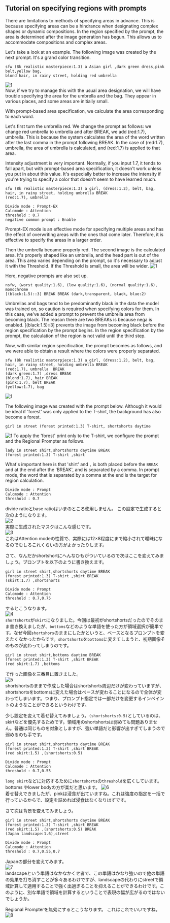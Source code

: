 ## Tutorial on specifying regions with prompts

There are limitations to methods of specifying areas in advance. This is because specifying areas can be a hindrance when designating complex shapes or dynamic compositions. In the region specified by the prompt, the area is determined after the image generation has begun. This allows us to accommodate compositions and complex areas.

Let's take a look at an example.
The following image was created by the next prompt. It's a grand color transition.
```
sfw (8k realistic masterpiece:1.3) a Asian girl ,dark green dress,pink belt,yellow bag,
blond hair, in rainy street, holding red umbrella
```
![1](https://github.com/hako-mikan/sd-webui-regional-prompter/blob/imgs/ptutorial9.png)  
Now, if we try to manage this with the usual area designation, we will have trouble specifying the area for the umbrella and the bag. They appear in various places, and some areas are initially small.

With prompt-based area specification, we calculate the area corresponding to each word.

Let's first turn the umbrella red. We change the prompt as follows: we change red umbrella to umbrella and after BREAK, we add (red:1.7), umbrella. This is because the system calculates the area of the word written after the last comma in the prompt following BREAK. In the case of (red:1.7), umbrella, the area of umbrella is calculated, and (red:1.7) is applied to that area.

Intensity adjustment is very important. Normally, if you input 1.7, it tends to fall apart, but with prompt-based area specification, it doesn't work unless you put in about this value. It's especially better to increase the intensity if you're trying to specify a color that doesn't seem to have learned much.
```
sfw (8k realistic masterpiece:1.3) a girl, (dress:1.2), belt, bag, hair, in rainy street, holding umbrella BREAK
(red:1.7), umbrella  
```

```
Divide mode : Prompt-EX
Calcmode : Attention
threshold : 0.7
negative common prompt : Enable
```
Prompt-EX mode is an effective mode for specifying multiple areas and has the effect of overwriting areas with the ones that come later. Therefore, it is effective to specify the areas in a larger order.

Then the umbrella became properly red. The second image is the calculated area. It's properly shaped like an umbrella, and the head part is out of the area. This area varies depending on the prompt, so it's necessary to adjust it with the Threshold. If the Threshold is small, the area will be wider.
![1](https://github.com/hako-mikan/sd-webui-regional-prompter/blob/imgs/ptutorial11.png)

Here, negative prompts are also set up.
```
nsfw, (worst quality:1.6), (low quality:1.6), (normal quality:1.6), monochrome 
[(black:1.5)::3] BREAK BREAK (dark,transparent, black, blue:2)  
```
Umbrellas and bags tend to be predominantly black in the data the model was trained on, so caution is required when specifying colors for them. In this case, we've added a prompt to prevent the umbrella area from becoming black. The reason there are two BREAKs is because nega is enabled. [(black:1.5)::3] prevents the image from becoming black before the region specification by the prompt begins. In the region specification by the prompt, the calculation of the region is not valid until the third step.

Now, with similar region specification, the prompt becomes as follows, and we were able to obtain a result where the colors were properly separated.

```
sfw (8k realistic masterpiece:1.3) a girl, (dress:1.2), belt, bag, hair, in rainy street, holding umbrella BREAK
(red:1.7), umbrella  BREAK
(dark green:1.7) ,dress BREAK
(blond:1.7), hair BREAK
(pink:1.7), belt BREAK
(yellow:1.7), bag
```

![1](https://github.com/hako-mikan/sd-webui-regional-prompter/blob/imgs/ptutorial10.png)



The following image was created with the prompt below. Although it would be ideal if 'forest' was only applied to the T-shirt, the background has also become a forest.
```
girl in street (forest printed:1.3) T-shirt, shortshorts daytime
```
![1](https://github.com/hako-mikan/sd-webui-regional-prompter/blob/imgs/ptutorial1.png)
To apply the 'forest' print only to the T-shirt, we configure the prompt and the Regional Prompter as follows.
```
lady in street shirt,shortshorts daytime BREAK
(forest printed:1.3) T-shirt ,shirt
```
What's important here is that 'shirt' and `,` is both placed before the `BREAK` and at the end after the 'BREAK', and is separated by a comma. In prompt mode, the word that is separated by a comma at the end is the target for region calculation.
```
Divide mode : Prompt
Calcmode : Attention
threshold : 0.7
```
divide ratioとbase ratioはいまのところ使用しません。
この設定で生成すると次のようになります。  
![2](https://github.com/hako-mikan/sd-webui-regional-prompter/blob/imgs/ptutorial2.png)  
実際に生成されたマスクはこんな感じです。    
![3](https://github.com/hako-mikan/sd-webui-regional-prompter/blob/imgs/ptutorial3.png)    
これはAttention modeの性質で、実際には12×8程度にまで縮小されて曖昧になるのでむしろこれくらいの方がよかったりします。

さて、なんだかshortshortにへんなひもがついているので次はここを変えてみましょう。プロンプトを以下のように書き換えます。
```
girl in street shirt,shortshorts daytime BREAK
(forest printed:1.3) T-shirt ,shirt BREAK
(skirt:1.7) ,shortshorts
```
```
Divide mode : Prompt
Calcmode : Attention
threshold : 0.7,0.75
```
するとこうなります。  
![4](https://github.com/hako-mikan/sd-webui-regional-prompter/blob/imgs/ptutorial4.png)    
`shortshorts`が`skirt`になりました。今回は最初がshortshortsだったのでそのまま書き換えましたが、`bottoms`などのような単語を使った方が領域選択が簡単です。なぜ今回`shortshors`のままにしたかというと、ベースとなるプロンプトを変えたくなかったからです。`shortshorts`を`bottoms`に変えてしまうと、初期画像そのものが変わってしまうのです。

```
girl in street shirt,bottoms daytime BREAK
(forest printed:1.3) T-shirt ,shirt BREAK
(red skirt:1.7) ,bottoms
```
で作った画像を三番目に置きました。  
![5](https://github.com/hako-mikan/sd-webui-regional-prompter/blob/imgs/ptutorial5.png)   
shortshortsのままで作成した場合はshortshorts周辺だけが変わっていますが、shortshortsをbottomsに変えた場合はベースが変わることになるので全体が変わってしまいます。つまり、プロンプト指定では一部だけを変更するインペイントのようなことができるというわけです。

少し設定を変えて着せ替えてみましょう。`(shortshorts:0.5)`としているのは、skirtなどを優先するためです。領域用のshortshortsは弱めても問題ありません。普通は同じものを対象としますが、強い単語だと影響が出すぎてしまうので弱めるのも手です。

```
girl in street shirt,shortshorts daytime BREAK
(forest printed:1.3) T-shirt ,shirt BREAK
(red skirt:1.5) ,(shortshorts:0.5)
```
```
Divide mode : Prompt
Calcmode : Attention
threshold : 0.7,0.55
```
`long skirt`などに対応するために`shortshorts`の`threshold`を広くしています。bottoms やlower bodyの方が楽だと思います。
![6](https://github.com/hako-mikan/sd-webui-regional-prompter/blob/imgs/ptutorial6.png)  
着せ替えできましたが、pinkは浸食が出ていますね。これは強度の指定を一括で行っているからで、設定を詰めれば浸食はなくなりはずです。

さて次は背景を変えてみましょう。

```
girl in street shirt,shortshorts daytime BREAK
(forest printed:1.3) T-shirt ,shirt BREAK
(red skirt:1.5) ,(shortshorts:0.5) BREAK
(Japan landscape:1.6),street
```
```
Divide mode : Prompt
Calcmode : Attention
threshold : 0.7,0.55,0.7
```
Japanの部分を変えてみます。  
![7](https://github.com/hako-mikan/sd-webui-regional-prompter/blob/imgs/ptutorial7.png)  
landscapeという単語はなかなかくせ者で、この単語はかなり強いので他の単語の効果を打ち消すことが多々あるわけですが、landscapeの代わりにstreetで領域計算して適用することで強く出過ぎることを抑えることができるわけです。このように、別な単語で領域を計算するということで表現の幅が広がるのではないでしょうか。

Regional Prompterを無効にするとこうなります。
これはこれでいいですね。
![8](https://github.com/hako-mikan/sd-webui-regional-prompter/blob/imgs/ptutorial8.png)    
